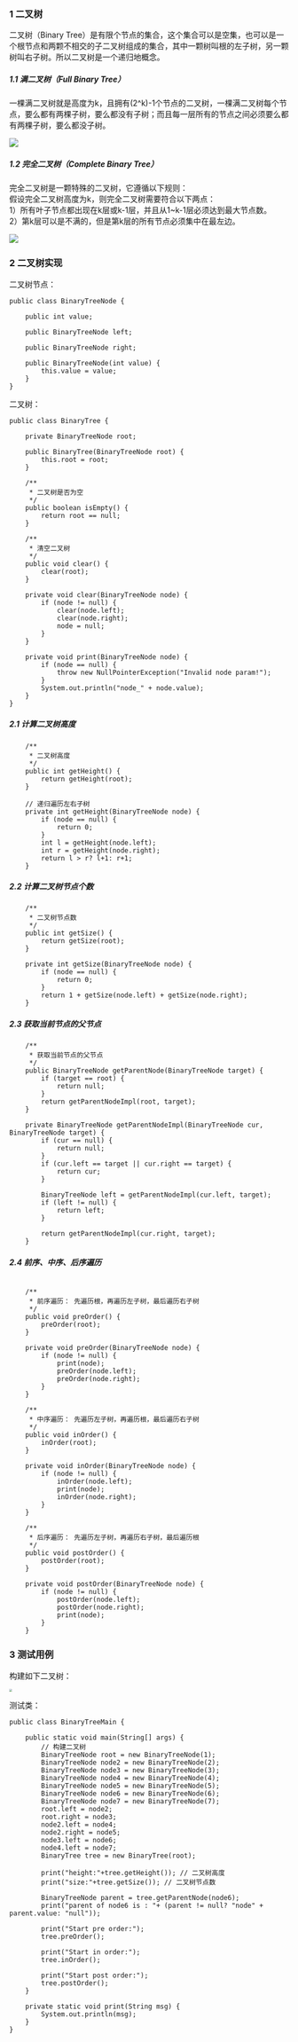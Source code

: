 ### 1 二叉树

二叉树（Binary Tree）是有限个节点的集合，这个集合可以是空集，也可以是一个根节点和两颗不相交的子二叉树组成的集合，其中一颗树叫根的左子树，另一颗树叫右子树。所以二叉树是一个递归地概念。

##### 1.1 满二叉树（Full Binary Tree）

一棵满二叉树就是高度为k，且拥有(2^k)-1个节点的二叉树，一棵满二叉树每个节点，要么都有两棵子树，要么都没有子树；而且每一层所有的节点之间必须要么都有两棵子树，要么都没子树。

<img src="../img/满二叉树.png" style="zoom:100%"/>

##### 1.2 完全二叉树（Complete Binary Tree）

完全二叉树是一颗特殊的二叉树，它遵循以下规则：<br>
假设完全二叉树高度为k，则完全二叉树需要符合以下两点：<br>
1）所有叶子节点都出现在k层或k-1层，并且从1~k-1层必须达到最大节点数。<br>
2）第k层可以是不满的，但是第k层的所有节点必须集中在最左边。

<img src="../img/完全二叉树.png" style="zoom:100%"/>

### 2 二叉树实现

二叉树节点：

```
public class BinaryTreeNode {

    public int value;

    public BinaryTreeNode left;

    public BinaryTreeNode right;

    public BinaryTreeNode(int value) {
        this.value = value;
    }
}
```


二叉树：

```
public class BinaryTree {

    private BinaryTreeNode root;

    public BinaryTree(BinaryTreeNode root) {
        this.root = root;
    }

    /**
     * 二叉树是否为空
     */
    public boolean isEmpty() {
        return root == null;
    }

    /**
     * 清空二叉树
     */
    public void clear() {
        clear(root);
    }

    private void clear(BinaryTreeNode node) {
        if (node != null) {
            clear(node.left);
            clear(node.right);
            node = null;
        }
    }

    private void print(BinaryTreeNode node) {
        if (node == null) {
            throw new NullPointerException("Invalid node param!");
        }
        System.out.println("node_" + node.value);
    }
}
```


##### 2.1 计算二叉树高度

```
	/**
	 * 二叉树高度
	 */
	public int getHeight() {
	    return getHeight(root);
	}
	
	// 递归遍历左右子树
	private int getHeight(BinaryTreeNode node) {
	    if (node == null) {
	        return 0;
	    }
	    int l = getHeight(node.left);
	    int r = getHeight(node.right);
	    return l > r? l+1: r+1;
	}
```

##### 2.2 计算二叉树节点个数

```
    /**
     * 二叉树节点数
     */
    public int getSize() {
        return getSize(root);
    }

    private int getSize(BinaryTreeNode node) {
        if (node == null) {
            return 0;
        }
        return 1 + getSize(node.left) + getSize(node.right);
    }
```

##### 2.3 获取当前节点的父节点

```
	/**
     * 获取当前节点的父节点
     */
    public BinaryTreeNode getParentNode(BinaryTreeNode target) {
        if (target == root) {
            return null;
        }
        return getParentNodeImpl(root, target);
    }

    private BinaryTreeNode getParentNodeImpl(BinaryTreeNode cur, BinaryTreeNode target) {
        if (cur == null) {
            return null;
        }
        if (cur.left == target || cur.right == target) {
            return cur;
        }

        BinaryTreeNode left = getParentNodeImpl(cur.left, target);
        if (left != null) {
            return left;
        }

        return getParentNodeImpl(cur.right, target);
    }
```

##### 2.4 前序、中序、后序遍历

```

    /**
     * 前序遍历： 先遍历根，再遍历左子树，最后遍历右子树
     */
    public void preOrder() {
        preOrder(root);
    }

    private void preOrder(BinaryTreeNode node) {
        if (node != null) {
            print(node);
            preOrder(node.left);
            preOrder(node.right);
        }
    }

    /**
     * 中序遍历： 先遍历左子树，再遍历根，最后遍历右子树
     */
    public void inOrder() {
        inOrder(root);
    }

    private void inOrder(BinaryTreeNode node) {
        if (node != null) {
            inOrder(node.left);
            print(node);
            inOrder(node.right);
        }
    }

    /**
     * 后序遍历： 先遍历左子树，再遍历右子树，最后遍历根
     */
    public void postOrder() {
        postOrder(root);
    }

    private void postOrder(BinaryTreeNode node) {
        if (node != null) {
            postOrder(node.left);
            postOrder(node.right);
            print(node);
        }
    }
```


### 3 测试用例
构建如下二叉树：

<img src="../img/二叉树.png" style="zoom:30%"/>

测试类：

```
public class BinaryTreeMain {

    public static void main(String[] args) {
    	// 构建二叉树
        BinaryTreeNode root = new BinaryTreeNode(1);
        BinaryTreeNode node2 = new BinaryTreeNode(2);
        BinaryTreeNode node3 = new BinaryTreeNode(3);
        BinaryTreeNode node4 = new BinaryTreeNode(4);
        BinaryTreeNode node5 = new BinaryTreeNode(5);
        BinaryTreeNode node6 = new BinaryTreeNode(6);
        BinaryTreeNode node7 = new BinaryTreeNode(7);
        root.left = node2;
        root.right = node3;
        node2.left = node4;
        node2.right = node5;
        node3.left = node6;
        node4.left = node7;
        BinaryTree tree = new BinaryTree(root);
        
        print("height:"+tree.getHeight()); // 二叉树高度
        print("size:"+tree.getSize()); // 二叉树节点数

        BinaryTreeNode parent = tree.getParentNode(node6);
        print("parent of node6 is : "+ (parent != null? "node" + parent.value: "null"));

        print("Start pre order:");
        tree.preOrder();
        
        print("Start in order:");
        tree.inOrder();
        
        print("Start post order:");
        tree.postOrder();
    }

    private static void print(String msg) {
        System.out.println(msg);
    }
}
```
